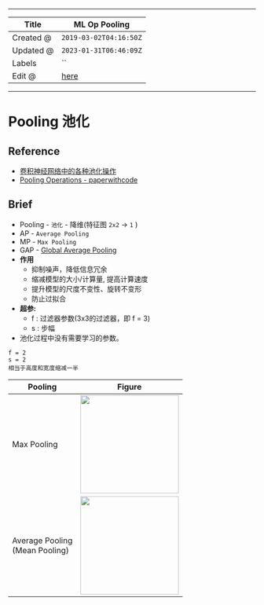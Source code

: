 -----

| Title     | ML Op Pooling                                         |
| --------- | ----------------------------------------------------- |
| Created @ | `2019-03-02T04:16:50Z`                                |
| Updated @ | `2023-01-31T06:46:09Z`                                |
| Labels    | \`\`                                                  |
| Edit @    | [here](https://github.com/junxnone/aiwiki/issues/268) |

-----

# Pooling 池化

## Reference

  - [卷积神经网络中的各种池化操作](https://zhuanlan.zhihu.com/p/112216409)
  - [Pooling Operations -
    paperwithcode](https://paperswithcode.com/methods/category/pooling-operation)

## Brief

  - Pooling - `池化` - 降维(特征图 `2x2` -\> `1` )
  - AP - `Average Pooling`
  - MP - `Max Pooling`
  - GAP - [Global Average Pooling](/Global_Average_Pooling)
  - **作用**
      - 抑制噪声，降低信息冗余
      - 缩减模型的大小/计算量, 提高计算速度
      - 提升模型的尺度不变性、旋转不变形
      - 防止过拟合
  - **超参:**
      - f : 过滤器参数(3x3的过滤器，即 f = 3)
      - s : 步幅
  - 池化过程中没有需要学习的参数。

<!-- end list -->

    f = 2
    s = 2
    相当于高度和宽度缩减一半

| Pooling                           | Figure                                                                                                                          |
| --------------------------------- | ------------------------------------------------------------------------------------------------------------------------------- |
| Max Pooling                       | <img height="200px" src="https://user-images.githubusercontent.com/2216970/150455902-62441320-60b2-416f-aaa0-38e96cbc7bfa.png"> |
| Average Pooling<br>(Mean Pooling) | <img width="200px" src="https://user-images.githubusercontent.com/2216970/150455378-68b2d05a-4c6b-46c2-ac9c-40c756431e05.png">  |
